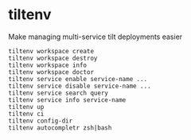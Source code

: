 # tiltenv
Make managing multi-service tilt deployments easier

```
tiltenv workspace create
tiltenv workspace destroy
tiltenv workspace info
tiltenv workspace doctor
tiltenv service enable service-name ...
tiltenv service disable service-name ...
tiltenv service search query
tiltenv service info service-name
tiltenv up
tiltenv ci
tiltenv config-dir
tiltenv autocompletr zsh|bash

```
